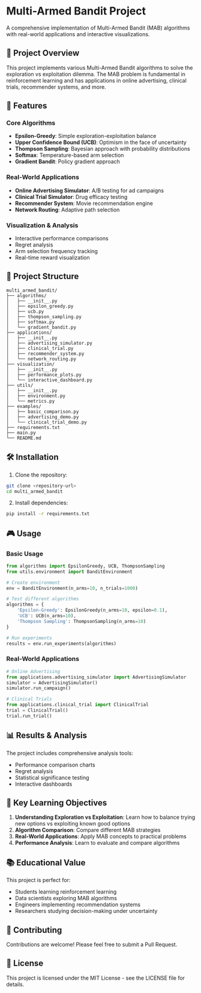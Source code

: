# Multi-Armed Bandit Project

A comprehensive implementation of Multi-Armed Bandit (MAB) algorithms with real-world applications and interactive visualizations.

## 🎯 Project Overview

This project implements various Multi-Armed Bandit algorithms to solve the exploration vs exploitation dilemma. The MAB problem is fundamental in reinforcement learning and has applications in online advertising, clinical trials, recommender systems, and more.

## 🚀 Features

### Core Algorithms
- **Epsilon-Greedy**: Simple exploration-exploitation balance
- **Upper Confidence Bound (UCB)**: Optimism in the face of uncertainty
- **Thompson Sampling**: Bayesian approach with probability distributions
- **Softmax**: Temperature-based arm selection
- **Gradient Bandit**: Policy gradient approach

### Real-World Applications
- **Online Advertising Simulator**: A/B testing for ad campaigns
- **Clinical Trial Simulator**: Drug efficacy testing
- **Recommender System**: Movie recommendation engine
- **Network Routing**: Adaptive path selection

### Visualization & Analysis
- Interactive performance comparisons
- Regret analysis
- Arm selection frequency tracking
- Real-time reward visualization

## 📁 Project Structure

```
multi_armed_bandit/
├── algorithms/
│   ├── __init__.py
│   ├── epsilon_greedy.py
│   ├── ucb.py
│   ├── thompson_sampling.py
│   ├── softmax.py
│   └── gradient_bandit.py
├── applications/
│   ├── __init__.py
│   ├── advertising_simulator.py
│   ├── clinical_trial.py
│   ├── recommender_system.py
│   └── network_routing.py
├── visualization/
│   ├── __init__.py
│   ├── performance_plots.py
│   └── interactive_dashboard.py
├── utils/
│   ├── __init__.py
│   ├── environment.py
│   └── metrics.py
├── examples/
│   ├── basic_comparison.py
│   ├── advertising_demo.py
│   └── clinical_trial_demo.py
├── requirements.txt
├── main.py
└── README.md
```

## 🛠️ Installation

1. Clone the repository:
```bash
git clone <repository-url>
cd multi_armed_bandit
```

2. Install dependencies:
```bash
pip install -r requirements.txt
```

## 🎮 Usage

### Basic Usage
```python
from algorithms import EpsilonGreedy, UCB, ThompsonSampling
from utils.environment import BanditEnvironment

# Create environment
env = BanditEnvironment(n_arms=10, n_trials=1000)

# Test different algorithms
algorithms = {
    'Epsilon-Greedy': EpsilonGreedy(n_arms=10, epsilon=0.1),
    'UCB': UCB(n_arms=10),
    'Thompson Sampling': ThompsonSampling(n_arms=10)
}

# Run experiments
results = env.run_experiments(algorithms)
```

### Real-World Applications
```python
# Online Advertising
from applications.advertising_simulator import AdvertisingSimulator
simulator = AdvertisingSimulator()
simulator.run_campaign()

# Clinical Trials
from applications.clinical_trial import ClinicalTrial
trial = ClinicalTrial()
trial.run_trial()
```

## 📊 Results & Analysis

The project includes comprehensive analysis tools:
- Performance comparison charts
- Regret analysis
- Statistical significance testing
- Interactive dashboards

## 🎯 Key Learning Objectives

1. **Understanding Exploration vs Exploitation**: Learn how to balance trying new options vs exploiting known good options
2. **Algorithm Comparison**: Compare different MAB strategies
3. **Real-World Applications**: Apply MAB concepts to practical problems
4. **Performance Analysis**: Learn to evaluate and compare algorithms

## 📚 Educational Value

This project is perfect for:
- Students learning reinforcement learning
- Data scientists exploring MAB algorithms
- Engineers implementing recommendation systems
- Researchers studying decision-making under uncertainty

## 🤝 Contributing

Contributions are welcome! Please feel free to submit a Pull Request.

## 📄 License

This project is licensed under the MIT License - see the LICENSE file for details. 